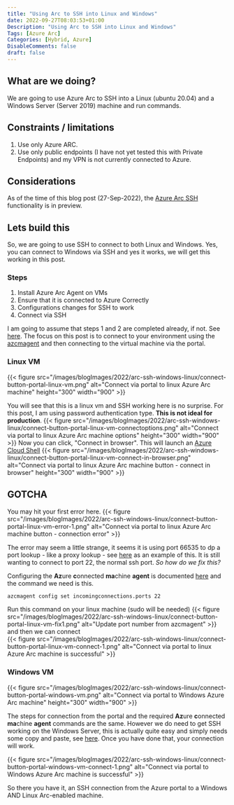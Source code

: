 ```yaml
---
title: "Using Arc to SSH into Linux and Windows"
date: 2022-09-27T08:03:53+01:00
Description: "Using Arc to SSH into Linux and Windows"
Tags: [Azure Arc]
Categories: [Hybrid, Azure]
DisableComments: false
draft: false
---
```


## What are we doing?

We are going to use Azure Arc to SSH into a Linux (ubuntu 20.04) and a Windows Server (Server 2019) machine and run commands.

## Constraints / limitations  

1. Use only Azure ARC.  
1. Use only public endpoints (I have not yet tested this with Private Endpoints) and my VPN is not currently connected to Azure.  

## Considerations  

As of the time of this blog post (27-Sep-2022), the [Azure Arc SSH](https://learn.microsoft.com/en-us/azure/azure-arc/servers/ssh-arc-overview) functionality is in preview.

## Lets build this  

So, we are going to use SSH to connect to both Linux and Windows. Yes, you can connect to Windows via SSH and yes it works, we will get this working in this post.

### Steps

1. Install Azure Arc Agent on VMs
1. Ensure that it is connected to Azure Correctly
1. Configurations changes for SSH to work
1. Connect via SSH

I am going to assume that steps 1 and 2 are completed already, if not. See [here](https://learn.microsoft.com/en-us/azure/azure-arc/servers/deployment-options). The focus on this post is to connect to your environment using the [azcmagent](https://learn.microsoft.com/en-us/azure/azure-arc/servers/ssh-arc-overview) and then connecting to the virtual machine via the portal.

### Linux VM

{{< figure src="/images/blogImages/2022/arc-ssh-windows-linux/connect-button-portal-linux-vm.png" alt="Connect via portal to linux Azure Arc machine" height="300" width="900" >}}

You will see that this is a linux vm and SSH working here is no surprise. For this post, I am using password authentication type. **This is not ideal for production**.
{{< figure src="/images/blogImages/2022/arc-ssh-windows-linux/connect-button-portal-linux-vm-connectoptions.png" alt="Connect via portal to linux Azure Arc machine options" height="300" width="900" >}}
Now you can click, "Connect in browser". This will launch an [Azure Cloud Shell](https://learn.microsoft.com/en-us/azure/cloud-shell/overview)
{{< figure src="/images/blogImages/2022/arc-ssh-windows-linux/connect-button-portal-linux-vm-connect-in-browser.png" alt="Connect via portal to linux Azure Arc machine button - connect in browser" height="300" width="900" >}}


## GOTCHA

You may hit your first error here.
{{< figure src="/images/blogImages/2022/arc-ssh-windows-linux/connect-button-portal-linux-vm-error-1.png" alt="Connect via portal to linux Azure Arc machine button - connection error" >}}

The error may seem a little strange, it seems it is using port 66535 to dp a port lookup - like a proxy lookup - see [here](https://serverfault.com/questions/915724/connection-closed-by-unknown-port-65535-when-ssh-using-ad-creds-on-rhel-machine) as an example of this. It is still wanting to connect to port 22, the normal ssh port. _So how do we fix this?_

Configuring the **Az**ure **c**onnected **ma**chine **agent** is documented [here](https://learn.microsoft.com/en-us/azure/azure-arc/servers/ssh-arc-overview) and the command we need is this.

```bash
azcmagent config set incomingconnections.ports 22
```

Run this command on your linux machine (sudo will be needed)
{{< figure src="/images/blogImages/2022/arc-ssh-windows-linux/connect-button-portal-linux-vm-fix1.png" alt="Update port number from azcmagent" >}}
and then we can connect  
{{< figure src="/images/blogImages/2022/arc-ssh-windows-linux/connect-button-portal-linux-vm-connect-1.png" alt="Connect via portal to linux Azure Arc machine is successful" >}}

### Windows VM
{{< figure src="/images/blogImages/2022/arc-ssh-windows-linux/connect-button-portal-windows-vm.png" alt="Connect via portal to Windows Azure Arc machine" height="300" width="900" >}}

The steps for connection from the portal and the required **Az**ure **c**onnected **ma**chine **agent** commands are the same. However we do need to get SSH working on the Windows Server, this is actually quite easy and simply needs some copy and paste, see [here](https://learn.microsoft.com/en-us/windows-server/administration/openssh/openssh_install_firstuse?tabs=powershell). Once you have done that, your connection will work.

{{< figure src="/images/blogImages/2022/arc-ssh-windows-linux/connect-button-portal-windows-vm-connect-1.png" alt="Connect via portal to Windows Azure Arc machine is successful" >}}

So there you have it, an SSH connection from the Azure portal to a Windows AND Linux Arc-enabled machine.